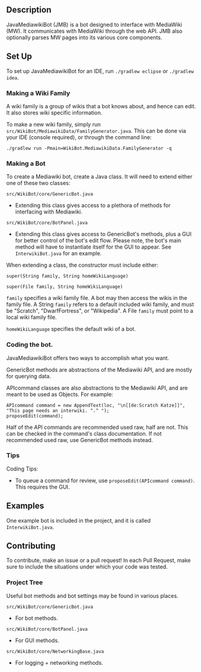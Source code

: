 ## Description

JavaMediawikiBot (JMB) is a bot designed to interface with MediaWiki (MW).
It communicates with MediaWiki through the web API. JMB also optionally parses
MW pages into its various core components.

## Set Up

To set up JavaMediawikiBot for an IDE, run `./gradlew eclipse` or `./gradlew idea`.

### Making a Wiki Family

A wiki family is a group of wikis that a bot knows about, and hence can edit. It also stores wiki specific information.

To make a new wiki family, simply run `src/WikiBot/MediawikiData/FamilyGenerator.java`.
This can be done via your IDE (console required), or through the command line:

`./gradlew run -Pmain=WikiBot.MediawikiData.FamilyGenerator -q`

### Making a Bot

To create a Mediawiki bot, create a Java class. It will need to extend either one of
these two classes:

`src/WikiBot/core/GenericBot.java`

* Extending this class gives access to a plethora of methods for interfacing with Mediawiki.

`src/WikiBot/core/BotPanel.java`

* Extending this class gives access to GenericBot's methods, plus a GUI for better control of the bot's edit flow. Please note, the bot's main method will have to instantiate itself for the GUI to appear. See `InterwikiBot.java` for an example.

When extending a class, the constructor must include either:

`super(String family, String homeWikiLanguage)`

`super(File family, String homeWikiLanguage)`

`family` specifies a wiki family file. A bot may then access the wikis in the family file. A String `family` refers to a default included wiki family, and must be "Scratch", "DwarfFortress", or "Wikipedia". A File `family` must point to a local wiki family file.

`homeWikiLanguage` specifies the default wiki of a bot.

### Coding the bot.

JavaMediawikiBot offers two ways to accomplish what you want.

GenericBot methods are abstractions of the Mediawiki API, and are mostly for querying data.

APIcommand classes are also abstractions to the Mediawiki API, and are meant to be used as
Objects. For example:

```
APIcommand command = new AppendText(loc, "\n[[de:Scratch Katze]]", "This page needs an interwiki. ^.^ ");
proposeEdit(command);
```

Half of the API commands are recommended used raw, half are not. This can be checked in the command's class documentation. If not recommended used raw, use GenericBot methods instead.

### Tips

Coding Tips:
* To queue a command for review, use `proposeEdit(APIcommand command)`. This requires the GUI.

## Examples

One example bot is included in the project, and it is called `InterwikiBot.java`.

## Contributing

To contribute, make an issue or a pull request! In each Pull Request, make sure to include the situations under which your code was tested.

### Project Tree

Useful bot methods and bot settings may be found in various places.

`src/WikiBot/core/GenericBot.java`

* For bot methods.

`src/WikiBot/core/BotPanel.java`

* For GUI methods.

`src/WikiBot/core/NetworkingBase.java`

* For logging + networking methods.